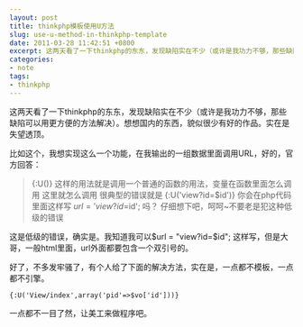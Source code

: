 ```yaml
---
layout: post
title: thinkphp模板使用U方法
slug: use-u-method-in-thinkphp-template
date: 2011-03-28 11:42:51 +0800
excerpt: 这两天看了一下thinkphp的东东，发现缺陷实在不少（或许是我功力不够，那些缺陷可以用更方便的方法解决）。想想国内的东西，貌似很少有好的作品。实在是失望透顶。
categories:
- note
tags:
- thinkphp
---
```


这两天看了一下thinkphp的东东，发现缺陷实在不少（或许是我功力不够，那些缺陷可以用更方便的方法解决）。想想国内的东西，貌似很少有好的作品。实在是失望透顶。


比如这个，我想实现这么一个功能，在我输出的一组数据里面调用URL，好的，官方回答：

> {:U()}
> 这样的用法就是调用一个普通的函数的用法，变量在函数里面怎么调用 这里就怎么调用
> 很典型的错误就是
> {:U('view?id=$id')}
> 你会在php代码里面这样写 $url = 'view?id=$id'; 吗？
> 仔细想下吧，呵呵~不要老是犯这种低级的错误

这是低级的错误，确实是。我知道我可以$url = "view?id=$id"; 这样写，但是大哥，一般html里面，url外面都要包含一个双引号的。

好了，不多发牢骚了，有个人给了下面的解决方法，实在是，一点都不模板，一点都不引擎。

	{:U('View/index',array('pid'=>$vo['id']))}

一点都不一目了然，让美工来做程序吧。
